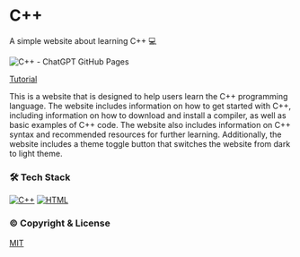 # C++
A simple website about learning C++ 💻

![C++ - ChatGPT GitHub Pages](https://user-images.githubusercontent.com/16403754/213007624-6c8e85fa-0e33-4140-914e-e67f89e4a702.png)

<a href="https://youtu.be/6FcJskWYXs4" target="_blank">Tutorial</a>

This is a website that is designed to help users learn the C++ programming language. The website includes information on how to get started with C++, including information on how to download and install a compiler, as well as basic examples of C++ code. The website also includes information on C++ syntax and recommended resources for further learning. Additionally, the website includes a theme toggle button that switches the website from dark to light theme.

### 🛠️ Tech Stack
[![C++](https://skills.thijs.gg/icons?i=cpp)](https://cplusplus.com)
[![HTML](https://skills.thijs.gg/icons?i=html)](https://developer.mozilla.org/en-US/docs/Web/HTML)

### ©️ Copyright & License
[MIT](https://github.com/paraskevasleivadaros/cpp/blob/master/LICENSE)
